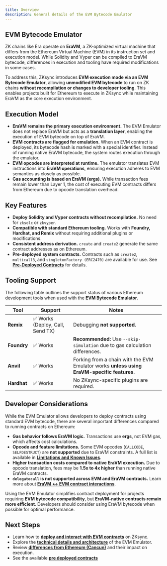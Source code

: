 ```yaml
---
title: Overview
description: General details of the EVM Bytecode Emulator
---
```

## EVM Bytecode Emulator

ZK chains like Era operate on **EraVM**, a ZK-optimized virtual machine that differs from the Ethereum Virtual Machine (EVM)
in its instruction set and execution model. While Solidity and Vyper can be compiled to EraVM bytecode, differences in
execution and tooling have required modifications in some cases.

To address this, ZKsync introduces **EVM execution mode via an EVM Bytecode Emulator**, allowing **unmodified EVM bytecode** to run
on ZK chains **without recompilation or changes to developer tooling**. This enables projects built for Ethereum to execute in
ZKsync while maintaining EraVM as the core execution environment.

## Execution Model

- **EraVM remains the primary execution environment.** The EVM Emulator does not replace EraVM but acts as a **translation layer**,
  enabling the execution of EVM bytecode on top of EraVM.
- **EVM contracts are flagged for emulation.** When an EVM contract is deployed, its bytecode hash is marked with a special identifier.
  Instead of running native EraVM bytecode, the system routes execution through the emulator.
- **EVM opcodes are interpreted at runtime.** The emulator translates EVM instructions into **EraVM operations**, ensuring execution
  adheres to EVM semantics as closely as possible.
- **Gas accounting is based on EraVM (ergs).** While transaction fees remain lower than Layer 1, the cost of executing EVM contracts
  differs from Ethereum due to opcode translation overhead.

## Key Features

- **Deploy Solidity and Vyper contracts without recompilation.** No need for `zksolc` or `zkvyper`.
- **Compatible with standard Ethereum tooling.** Works with **Foundry, Hardhat, and Remix** without requiring additional plugins or modifications.
- **Consistent address derivation.** `create` and `create2` generate the same contract addresses as on Ethereum.
- **Pre-deployed system contracts.** Contracts such as `create2`, `multicall3`, and `singletonFactory (ERC2470)` are available
  for use. See **[Pre-Deployed Contracts](./pre-deployed-contracts)** for details.

## Tooling Support

The following table outlines the support status of various Ethereum development tools when used with the **EVM Bytecode Emulator**.

| **Tool** | **Support** | **Notes** |
|----------|------------|-----------|
| **Remix** | ✅ Works (Deploy, Call, Send TX) | Debugging **not supported**. |
| **Foundry** | ✅ Works | **Recommended:** Use `--skip-simulation` due to gas calculation differences. |
| **Anvil** | ✅ Works | Forking from a chain with the EVM Emulator works **unless using EraVM-specific features**. |
| **Hardhat** | ✅ Works | No ZKsync-specific plugins are required. |

## Developer Considerations

While the EVM Emulator allows developers to deploy contracts using standard EVM bytecode, there are several important differences
compared to running contracts on Ethereum:

- **Gas behavior follows EraVM logic.** Transactions use **ergs**, not EVM gas, which affects cost calculations.
- **Opcode and feature limitations.** Some EVM opcodes (`CALLCODE`, `SELFDESTRUCT`) are **not supported** due to
  EraVM constraints. A full list is available in **[Limitations and Known Issues](./limitations)**.
- **Higher transaction costs compared to native EraVM execution.** Due to opcode translation, fees may be **1.5x to 4x higher**
  than running native EraVM contracts.
- **`delegatecall` is not supported across EVM and EraVM contracts.** Learn more about **[EraVM ↔ EVM contract interactions](./era-evm-interactions)**.

Using the EVM Emulator simplifies contract deployment for projects requiring **EVM bytecode compatibility**, but **EraVM-native contracts remain more efficient**.
Developers should consider using EraVM bytecode when possible for optimal performance.

## Next Steps

- Learn how to **[deploy and interact with EVM contracts](./deployment-execution)** on ZKsync.
- Explore the **[technical details and architecture](./technical-details)** of the EVM Emulator.
- Review **[differences from Ethereum (Cancun)](./evm-differences)** and their impact on execution.
- See the available **[pre deployed contracts](./pre-deployed-contracts)**
